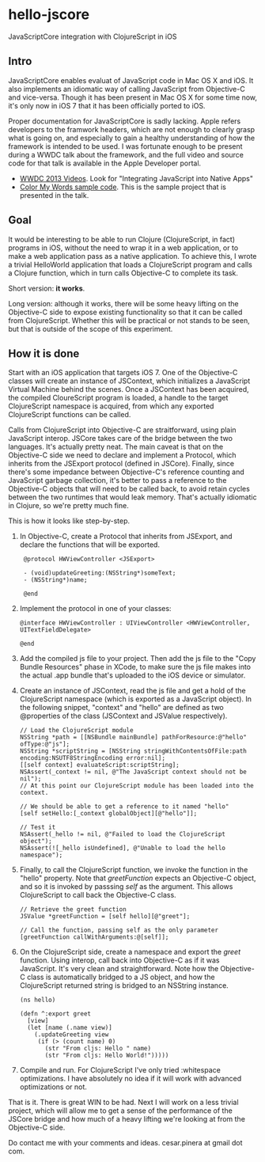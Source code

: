 hello-jscore
============

JavaScriptCore integration with ClojureScript in iOS

## Intro

JavaScriptCore enables evaluat of JavaScript code in Mac OS X and iOS. It also implements an idiomatic way of calling JavaScript from Objective-C and vice-versa. Though it has been present in Mac OS X for some time now, it's only now in iOS 7 that it has been officially ported to iOS. 

Proper documentation for JavaScriptCore is sadly lacking. Apple refers developers to the framwork headers, which are not enough to clearly grasp what is going on, and especially to gain a healthy understanding of how the framework is intended to be used. I was fortunate enough to be present during a WWDC talk about the framework, and the full video and source code for that talk is available in the Apple Developer portal. 

 * [WWDC 2013 Videos](https://developer.apple.com/wwdc/videos/). Look for "Integrating JavaScript into Native Apps"
 * [Color My Words sample code](https://developer.apple.com/downloads/index.action?name=WWDC%202013#). This is the sample project that is presented in the talk. 
 
## Goal

It would be interesting to be able to run Clojure (ClojureScript, in fact) programs in iOS, without the need to wrap it in a web application, or to make a web application pass as a native application. To achieve this, I wrote a trivial HelloWorld application that loads a ClojureScript program and calls a Clojure function, which in turn calls Objective-C to complete its task. 

Short version: **it works**. 

Long version: although it works, there will be some heavy lifting on the Objective-C side to expose existing functionality so that it can be called from ClojureScript. Whether this will be practical or not stands to be seen, but that is outside of the scope of this experiment. 

## How it is done

Start with an iOS application that targets iOS 7. One of the Objective-C classes will create an instance of JSContext, which initializes a JavaScript Virtual Machine behind the scenes. Once a JSContext has been acquired, the compiled CloureScript program is loaded, a handle to the target ClojureScript namespace is acquired, from which any exported ClojureScript functions can be called. 

Calls from ClojureScript into Objective-C are straitforward, using plain JavaScript interop. JSCore takes care of the bridge between the two languages. It's actually pretty neat. The main caveat is that on the Objective-C side we need to declare and implement a Protocol, which inherits from the JSExport protocol (defined in JSCore). Finally, since there's some impedance between Objective-C's reference counting and JavaScript garbage collection, it's better to pass a reference to the Objective-C objects that will need to be called back, to avoid retain cycles between the two runtimes that would leak memory. That's actually idiomatic in Clojure, so we're pretty much fine. 

This is how it looks like step-by-step. 

1. In Objective-C, create a Protocol that inherits from JSExport, and declare the functions that will be exported.

		@protocol HWViewController <JSExport>
		
		- (void)updateGreeting:(NSString*)someText;
		- (NSString*)name;
		
		@end


2.  Implement the protocol in one of your classes:

		@interface HWViewController : UIViewController <HWViewController, UITextFieldDelegate>
		
		@end

3.  Add the compiled js file to your project. Then add the js file to the "Copy Bundle Resources" phase in XCode, to make sure the js file makes into the actual .app bundle that's uploaded to the iOS device or simulator. 

4.  Create an instance of JSContext, read the js file and get a hold of the ClojureScript namespace (which is exported as a JavaScript object). In the following snippet, "context" and "hello" are defined as two @properties of the class (JSContext and JSValue respectively). 

		// Load the ClojureScript module
		NSString *path = [[NSBundle mainBundle] pathForResource:@"hello" ofType:@"js"];
		NSString *scriptString = [NSString stringWithContentsOfFile:path encoding:NSUTF8StringEncoding error:nil];
		[[self context] evaluateScript:scriptString];
		NSAssert(_context != nil, @"The JavaScript context should not be nil");
		// At this point our ClojureScript module has been loaded into the context.
		
		// We should be able to get a reference to it named "hello"
		[self setHello:[_context globalObject][@"hello"]];
		
		// Test it
		NSAssert(_hello != nil, @"Failed to load the ClojureScript object");
		NSAssert(![_hello isUndefined], @"Unable to load the hello namespace");

5.  Finally, to call the ClojureScript function, we invoke the function in the "hello" property. Note that *greetFunction* expects an Objective-C object, and so it is invoked by passsing *self* as the argument. This allows ClojureScript to call back the Objective-C class. 

		// Retrieve the greet function
		JSValue *greetFunction = [self hello][@"greet"];
		
		// Call the function, passing self as the only parameter
		[greetFunction callWithArguments:@[self]];

6.  On the ClojureScript side, create a namespace and export the *greet* function. Using interop, call back into Objective-C as if it was JavaScript. It's very clean and straightforward. Note how the Objective-C class is automatically bridged to a JS object, and how the ClojureScript returned string is bridged to an NSString instance. 

		(ns hello)
		
		(defn ^:export greet
		  [view]
		  (let [name (.name view)]
		    (.updateGreeting view
		     (if (> (count name) 0)
		       (str "From cljs: Hello " name)
		       (str "From cljs: Hello World!")))))

7.  Compile and run. For ClojureScript I've only tried :whitespace optimizations. I have absolutely no idea if it will work with advanced optimizations or not. 

That is it. There is great WIN to be had. Next I will work on a less trivial project, which will allow me to get a sense of the performance of the JSCore bridge and how much of a heavy lifting we're looking at from the Objective-C side. 

Do contact me with your comments and ideas. cesar.pinera at gmail dot com. 
